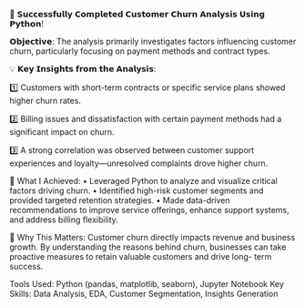 🚀 𝗦𝘂𝗰𝗰𝗲𝘀𝘀𝗳𝘂𝗹𝗹𝘆 𝗖𝗼𝗺𝗽𝗹𝗲𝘁𝗲𝗱 𝗖𝘂𝘀𝘁𝗼𝗺𝗲𝗿 𝗖𝗵𝘂𝗿𝗻 𝗔𝗻𝗮𝗹𝘆𝘀𝗶𝘀 𝗨𝘀𝗶𝗻𝗴 𝗣𝘆𝘁𝗵𝗼𝗻! 


𝗢𝗯𝗷𝗲𝗰𝘁𝗶𝘃𝗲: The analysis primarily investigates factors influencing customer churn, particularly focusing on payment methods and contract types.

💡 𝗞𝗲𝘆 𝗜𝗻𝘀𝗶𝗴𝗵𝘁𝘀 𝗳𝗿𝗼𝗺 𝘁𝗵𝗲 𝗔𝗻𝗮𝗹𝘆𝘀𝗶𝘀:

1️⃣ Customers with short-term contracts or specific service plans showed higher churn rates.

2️⃣ Billing issues and dissatisfaction with certain payment methods had a significant impact on churn.

3️⃣ A strong correlation was observed between customer support experiences and loyalty—unresolved complaints drove higher churn.

🔑 What I Achieved:
• Leveraged Python to analyze and visualize critical factors driving 
   churn.
• Identified high-risk customer segments and provided targeted 
   retention strategies.
• Made data-driven recommendations to improve service offerings, 
  enhance support systems, and address billing flexibility.

🌟 Why This Matters:
  Customer churn directly impacts revenue and business growth. By 
  understanding the reasons behind churn, businesses can take 
  proactive measures to retain valuable customers and drive long- 
  term success.

Tools Used: Python (pandas, matplotlib, seaborn), Jupyter Notebook
Key Skills: Data Analysis, EDA, Customer Segmentation, Insights Generation









